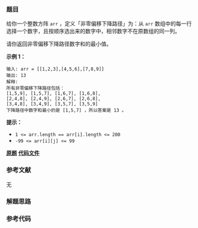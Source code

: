 ### 题目
给你一个整数方阵 `arr` ，定义「非零偏移下降路径」为：从 `arr` 数组中的每一行选择一个数字，且按顺序选出来的数字中，相邻数字不在原数组的同一列。

请你返回非零偏移下降路径数字和的最小值。



**示例 1：**

    
    
    输入: arr = [[1,2,3],[4,5,6],[7,8,9]]
    输出: 13
    解释:
    所有非零偏移下降路径包括：
    [1,5,9], [1,5,7], [1,6,7], [1,6,8],
    [2,4,8], [2,4,9], [2,6,7], [2,6,8],
    [3,4,8], [3,4,9], [3,5,7], [3,5,9]
    下降路径中数字和最小的是 [1,5,7] ，所以答案是 13 。
    



**提示：**

  * `1 <= arr.length == arr[i].length <= 200`
  * `-99 <= arr[i][j] <= 99`

 **[原题](https://leetcode-cn.com/problems/minimum-falling-path-sum-ii/)**    **[代码文件]()**


### 参考文献
无

### 解题思路




### 参考代码

```go


```




